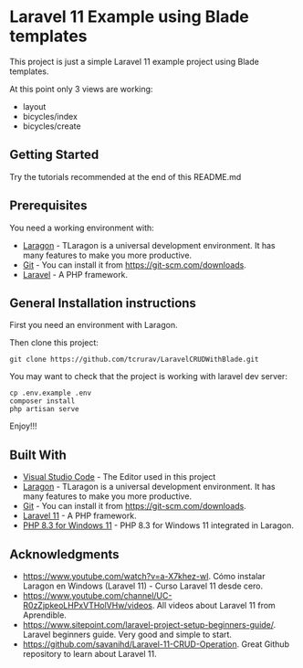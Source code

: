 # Laravel 11 Example using Blade templates

This project is just a simple Laravel 11 example project using Blade templates.

At this point only 3 views are working:
* layout
* bicycles/index
* bicycles/create

## Getting Started

Try the tutorials recommended at the end of this README.md

## Prerequisites

You need a working environment with:
* [Laragon](https://laragon.org/download/) - TLaragon is a universal development environment. It has many features to make you more productive.
* [Git](https://git-scm.com) - You can install it from https://git-scm.com/downloads.
* [Laravel](https://laravel.com/) - A PHP framework.

## General Installation instructions

First you need an environment with Laragon.

Then clone this project:
```
git clone https://github.com/tcrurav/LaravelCRUDWithBlade.git
```

You may want to check that the project is working with laravel dev server:
```
cp .env.example .env
composer install
php artisan serve
```

Enjoy!!!

## Built With

* [Visual Studio Code](https://code.visualstudio.com/) - The Editor used in this project
* [Laragon](https://laragon.org/download/) - TLaragon is a universal development environment. It has many features to make you more productive.
* [Git](https://git-scm.com) - You can install it from https://git-scm.com/downloads.
* [Laravel 11](https://laravel.com/) - A PHP framework.
* [PHP 8.3 for Windows 11](https://windows.php.net/download/) - PHP 8.3 for Windows 11 integrated in Laragon.

## Acknowledgments

* https://www.youtube.com/watch?v=a-X7khez-wI. Cómo instalar Laragon en Windows (Laravel 11) - Curso Laravel 11 desde cero.
* https://www.youtube.com/channel/UC-R0zZjpkeoLHPxVTHolVHw/videos. All videos about Laravel 11 from Aprendible.
* https://www.sitepoint.com/laravel-project-setup-beginners-guide/. Laravel beginners guide. Very good and simple to start.
* https://github.com/savanihd/Laravel-11-CRUD-Operation. Great Github repository to learn about Laravel 11.